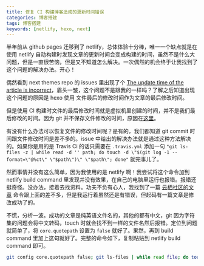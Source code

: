 ```yaml
---
title: 修复 CI 构建博客造成的更新时间错误
categories: 博客搭建
tags: 博客搭建
keywords: [netlify, hexo, next]
---
```


半年前从 github pages 迁移到了 netlify，总体体验十分棒，唯一一个缺点就是在使用 netlify 自动构建时发现文章的更新时间会变成构建的时间，虽然不是什么大问题，但是一直很苦恼，但是又不知道怎么解决。一次偶然的机会终于让我找到了这个问题的解决办法。开心！

<!-- more -->

偶然看到 next themes repo 的 issues 里出现了个 [The update time of the article is incorrect](https://github.com/theme-next/hexo-theme-next/issues/893)，眉头一皱，这个问题不是跟我的一样吗？了解之后知道出现这个问题的原因是 hexo 使用 文件最后的修改时间作为文章的最后修改时间。

但是使用 CI 构建时文件的最后修改时间就是虚拟机里创建的时间，并不是我们最后修改的时间。因为 git 并不保存文件修改的时间，原因在[这里](https://git.wiki.kernel.org/index.php/Git_FAQ?spm=a2c4e.10696291.0.0.671919a4OeAqE1#Why_isn.27t_Git_preserving_modification_time_on_files.3F)。

有没有什么办法可以恢复文件的修改时间呢？是有的，我们都知道 git commit 时间跟文件修改时间是差不多的。issue 中给出的解决办法就是通过这种方法解决的。如果你是用的是 Travis Ci 的话只需要在
 `.travis.yml` 添加一句 `"git ls-files -z | while read -d '' path; do touch -d \"$(git log -1 --format=\"@%ct\" \"$path\")\" \"$path\"; done"` 就完事儿了。

然而事情并没有这么简单，因为我使用的是 netlify 啊！我尝试将这个命令加到 netlify build command 里发现并没有效果，在自己的电脑里运行也报错。报错还挺奇怪。没办法，接着去找资料。功夫不负有心人，我找到了一篇 [云栖社区的文章](https://yq.aliyun.com/articles/31770) 命令跟上面的差不多，但是我运行着虽然还是有错误，但起码有一篇文章是修改成功了的。

不慌，分析一波。成功的文章是纯英语文件名的，其他的都有中文，git 因为字符集的问题会将中文转码，touch 时就会找不到一样的文件名然后报错。定位到问题就简单了，将 `core.quotepath` 设置为 `false` 就好了。果然，再到 build command 里加上这句就好了。完整的命令如下，复制粘贴到 netlify build command 即可。

``` bash
git config core.quotepath false; git ls-files | while read file; do touch -d "$(git log -1 --format="@%ct" "$file")" "$file"; done; hexo cl; hexo g;
```
